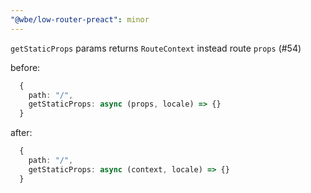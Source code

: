 ```yaml
---
"@wbe/low-router-preact": minor
---
```


`getStaticProps` params returns `RouteContext` instead route `props` (#54)

before:

```ts
  {
    path: "/",
    getStaticProps: async (props, locale) => {}
  }

```

after:

```ts
  {
    path: "/",
    getStaticProps: async (context, locale) => {}
  }

```
